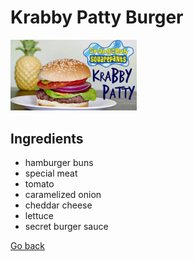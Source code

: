 # Krabby Patty Burger

<img src="../images/dish3.jpg" width="40%" height="40%" />

## Ingredients

- hamburger buns
- special meat
- tomato
- caramelized onion
- cheddar cheese
- lettuce
- secret burger sauce

[Go back](../menu.md)
